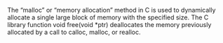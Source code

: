 The “malloc” or “memory allocation” method in C is used to dynamically allocate a single large block of memory with the specified size.
The C library function void free(void *ptr) deallocates the memory previously allocated by a call to calloc, malloc, or realloc.

